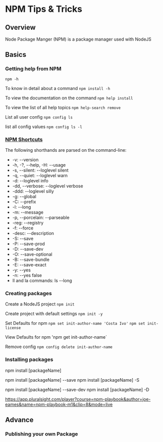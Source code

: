 # NPM Tips & Tricks

## Overview
Node Package Manger (NPM) is a package manager used with NodeJS

## Basics

### Getting help from NPM 

`npm -h`

To know in detail about a command 
`npm install -h`

To view the documentation on the command
`npm help install`

To view the list of all help topics 
`npm help-search remove`

List all user config
`npm config ls`

list all config values
`npm config ls -l`


### [NPM Shortcuts](https://docs.npmjs.com/misc/config)

The following shorthands are parsed on the command-line:

- -v: --version
- -h, -?, --help, -H: --usage
- -s, --silent: --loglevel silent
- -q, --quiet: --loglevel warn
- -d: --loglevel info
- -dd, --verbose: --loglevel verbose
- -ddd: --loglevel silly
- -g: --global
- -C: --prefix
- -l: --long
- -m: --message
- -p, --porcelain: --parseable
- -reg: --registry
- -f: --force
- -desc: --description
- -S: --save
- -P: --save-prod
- -D: --save-dev
- -O: --save-optional
- -B: --save-bundle
- -E: --save-exact
- -y: --yes
- -n: --yes false
- ll and la commands: ls --long

### Creating packages

Create a NodeJS project
`npm init` 

Create project with default settings
`npm init -y`

Set Defaults for npm 
`npm set init-author-name 'Costa Ivo'`
`npm set init-license`

View Defaults for npm 
'npm get init-author-name`

Remove config
`npm config delete init-author-name`

### Installing packages

npm install [packageName]

npm install [packageName] --save
npm install [packageName] -S

npm install [packageName] --save-dev
npm install [packageName] -D


https://app.pluralsight.com/player?course=npm-playbook&author=joe-eames&name=npm-playbook-m1&clip=8&mode=live


## Advance

### Publishing your own Package 
